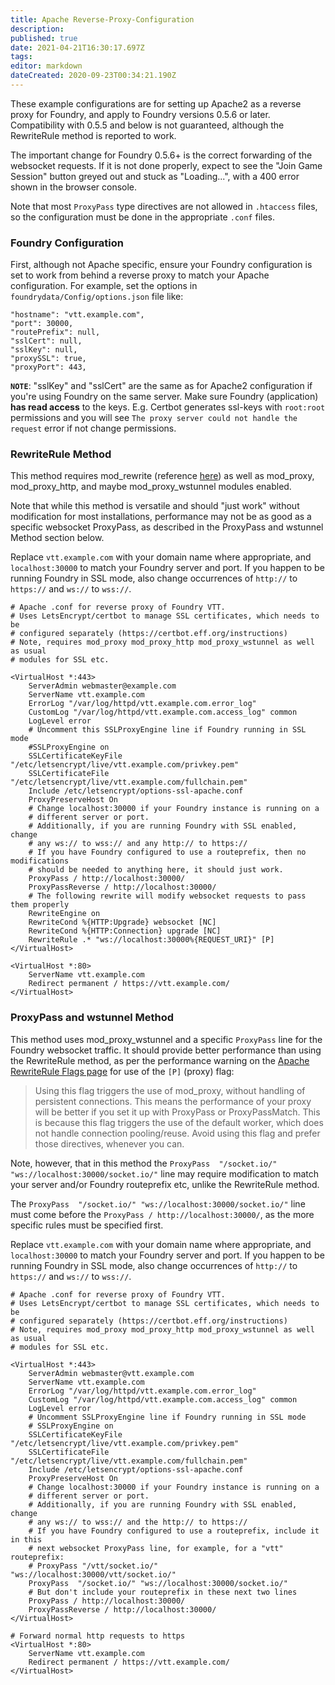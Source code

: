 ```yaml
---
title: Apache Reverse-Proxy-Configuration
description: 
published: true
date: 2021-04-21T16:30:17.697Z
tags: 
editor: markdown
dateCreated: 2020-09-23T00:34:21.190Z
---
```


These example configurations are for setting up Apache2 as a reverse proxy for Foundry, and apply to Foundry versions 0.5.6 or later. Compatibility with 0.5.5 and below is not guaranteed, although the RewriteRule method is reported to work.

The important change for Foundry 0.5.6+ is the correct forwarding of the websocket requests. If it is not done properly, expect to see the "Join Game Session" button greyed out and stuck as "Loading...", with a 400 error shown in the browser console. 

Note that most `ProxyPass` type directives are not allowed in `.htaccess` files, so the configuration must be done in the appropriate `.conf` files.

### Foundry Configuration

First, although not Apache specific, ensure your Foundry configuration is set to work from behind a reverse proxy to match your Apache configuration. For example, set the options in `foundrydata/Config/options.json` file like:
```
"hostname": "vtt.example.com",
"port": 30000,
"routePrefix": null,
"sslCert": null,
"sslKey": null,
"proxySSL": true,
"proxyPort": 443,
```

**`NOTE`**: "sslKey" and "sslCert" are the same as for Apache2 configuration if you're using Foundry on the same server. Make sure Foundry (application) **has read access** to the keys. E.g. Certbot generates ssl-keys with `root:root` permissions and you will see `The proxy server could not handle the request` error if not change permissions.

### RewriteRule Method

This method requires mod_rewrite (reference [here](https://www.happyassassin.net/posts/2018/11/23/reverse-proxying-websockets-with-apache-a-generic-approach-that-works-even-with-firefox/)) as well as mod_proxy, mod_proxy_http, and maybe mod_proxy_wstunnel modules enabled.

Note that while this method is versatile and should "just work" without modification for most installations, performance may not be as good as a specific websocket ProxyPass, as described in the ProxyPass and wstunnel Method section below.

Replace `vtt.example.com` with your domain name where appropriate, and `localhost:30000` to match your Foundry server and port. If you happen to be running Foundry in SSL mode, also change occurrences of `http://` to `https://` and `ws://` to `wss://`.

```
# Apache .conf for reverse proxy of Foundry VTT.
# Uses LetsEncrypt/certbot to manage SSL certificates, which needs to be
# configured separately (https://certbot.eff.org/instructions)
# Note, requires mod_proxy mod_proxy_http mod_proxy_wstunnel as well as usual
# modules for SSL etc.

<VirtualHost *:443>
    ServerAdmin webmaster@example.com
    ServerName vtt.example.com
    ErrorLog "/var/log/httpd/vtt.example.com.error_log"
    CustomLog "/var/log/httpd/vtt.example.com.access_log" common
    LogLevel error
    # Uncomment this SSLProxyEngine line if Foundry running in SSL mode
    #SSLProxyEngine on
    SSLCertificateKeyFile "/etc/letsencrypt/live/vtt.example.com/privkey.pem"
    SSLCertificateFile "/etc/letsencrypt/live/vtt.example.com/fullchain.pem"
    Include /etc/letsencrypt/options-ssl-apache.conf
    ProxyPreserveHost On
    # Change localhost:30000 if your Foundry instance is running on a
    # different server or port.
    # Additionally, if you are running Foundry with SSL enabled, change
    # any ws:// to wss:// and any http:// to https://
    # If you have Foundry configured to use a routeprefix, then no modifications
    # should be needed to anything here, it should just work.
    ProxyPass / http://localhost:30000/
    ProxyPassReverse / http://localhost:30000/
    # The following rewrite will modify websocket requests to pass them properly
    RewriteEngine on
    RewriteCond %{HTTP:Upgrade} websocket [NC]
    RewriteCond %{HTTP:Connection} upgrade [NC]
    RewriteRule .* "ws://localhost:30000%{REQUEST_URI}" [P]
</VirtualHost>

<VirtualHost *:80>
    ServerName vtt.example.com
    Redirect permanent / https://vtt.example.com/
</VirtualHost>
```
### ProxyPass and wstunnel Method

This method uses mod_proxy_wstunnel and a specific `ProxyPass` line for the Foundry websocket traffic. It should provide better performance than using the RewriteRule method, as per the performance warning on the [Apache RewriteRule Flags page](https://httpd.apache.org/docs/2.4/rewrite/flags.html) for use of the `[P]` (proxy) flag:

> Using this flag triggers the use of mod_proxy, without handling of persistent connections. This means the performance of your proxy will be better if you set it up with ProxyPass or ProxyPassMatch. This is because this flag triggers the use of the default worker, which does not handle connection pooling/reuse. Avoid using this flag and prefer those directives, whenever you can.

Note, however, that in this method the `ProxyPass  "/socket.io/" "ws://localhost:30000/socket.io/"` line may require modification to match your server and/or Foundry routeprefix etc, unlike the RewriteRule method.

The `ProxyPass  "/socket.io/" "ws://localhost:30000/socket.io/"` line must come before the `ProxyPass / http://localhost:30000/`, as the more specific rules must be specified first.

Replace `vtt.example.com` with your domain name where appropriate, and `localhost:30000` to match your Foundry server and port. If you happen to be running Foundry in SSL mode, also change occurrences of `http://` to `https://` and `ws://` to `wss://`.

```
# Apache .conf for reverse proxy of Foundry VTT.
# Uses LetsEncrypt/certbot to manage SSL certificates, which needs to be
# configured separately (https://certbot.eff.org/instructions)
# Note, requires mod_proxy mod_proxy_http mod_proxy_wstunnel as well as usual
# modules for SSL etc.

<VirtualHost *:443>
    ServerAdmin webmaster@vtt.example.com
    ServerName vtt.example.com
    ErrorLog "/var/log/httpd/vtt.example.com.error_log"
    CustomLog "/var/log/httpd/vtt.example.com.access_log" common
    LogLevel error
    # Uncomment SSLProxyEngine line if Foundry running in SSL mode
    # SSLProxyEngine on
    SSLCertificateKeyFile "/etc/letsencrypt/live/vtt.example.com/privkey.pem"
    SSLCertificateFile "/etc/letsencrypt/live/vtt.example.com/fullchain.pem"
    Include /etc/letsencrypt/options-ssl-apache.conf
    ProxyPreserveHost On
    # Change localhost:30000 if your Foundry instance is running on a
    # different server or port.
    # Additionally, if you are running Foundry with SSL enabled, change
    # any ws:// to wss:// and the http:// to https://
    # If you have Foundry configured to use a routeprefix, include it in this
    # next websocket ProxyPass line, for example, for a "vtt" routeprefix:
    # ProxyPass "/vtt/socket.io/" "ws://localhost:30000/vtt/socket.io/"
    ProxyPass  "/socket.io/" "ws://localhost:30000/socket.io/"
    # But don't include your routeprefix in these next two lines
    ProxyPass / http://localhost:30000/
    ProxyPassReverse / http://localhost:30000/
</VirtualHost>

# Forward normal http requests to https
<VirtualHost *:80>
    ServerName vtt.example.com
    Redirect permanent / https://vtt.example.com/
</VirtualHost>
```

